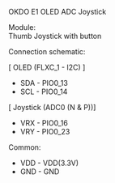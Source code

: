 OKDO E1 OLED ADC Joystick

Module: <br>
Thumb Joystick with button 

Connection schematic:

[ OLED (FLXC_1 - I2C) ] <br>
* SDA - PIO0_13 
* SCL - PIO0_14 

[ Joystick (ADC0 (N & P))] <br>
* VRX - PIO0_16
* VRY - PIO0_23 

Common: <br>
* VDD - VDD(3.3V) <br>
* GND - GND 